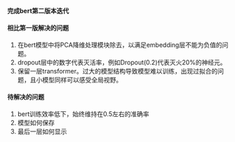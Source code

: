 #### 完成bert第二版本迭代

#### 相比第一版解决的问题

1. 在bert模型中将PCA降维处理模块除去，以满足embedding层不能为负值的问题。
2. dropout层中的数字代表灭活率，例如Dropout(0.2)代表灭火20%的神经元。
3. 保留一层transformer。过大的模型结构导致模型难以训练，出现过拟合的问题，且小模型同样可以感受全局视野。



#### 待解决的问题

1. bert训练效率低下，始终维持在0.5左右的准确率
2. 模型如何保存
3. 最后一层如何显示